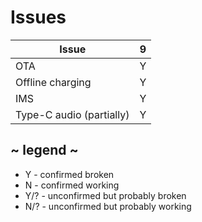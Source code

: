 # Issues
| Issue                            | 9 |
| -------------------------------- |:-:|
| OTA                              | Y |
| Offline charging                 | Y |
| IMS                              | Y |
| Type-C audio (partially)         | Y |

## ~ legend ~
* Y - confirmed broken
* N - confirmed working
* Y/? - unconfirmed but probably broken
* N/? - unconfirmed but probably working
